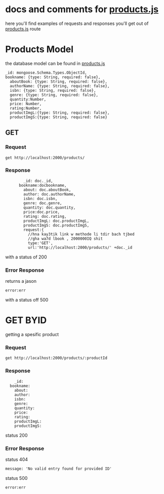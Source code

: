 # docs and comments for [products.js](product.js)

here you'll find examples of requests and responses you'll get out of [products.js](product.js) route


# Products Model
the database model can be found in [products.js](https://github.com/omarfrt/store-api/blob/master/api/models/products.js)

```
_id: mongoose.Schema.Types.ObjectId,
bookname: {type: String, required: false},
  aboutBook: {type: String, required: false},
  authorName: {type: String, required: false},
  isbn: {type: String, required: false},
  genre: {type: String, required: false},
  quantity:Number,
  price: Number,
  rating:Number,
  productImgL:{type: String, required: false},
  productImgS:{type: String, required: false}
```


## GET 
### Request 

```
get http://localhost:2000/products/
```
### Response

```
        _id: doc._id,
      bookname:docbookname,
        about: doc.aboutBook,
        author: doc.authorName,
        isbn: doc.isbn,
        genre: doc.genre,
        quantity: doc.quantity,
        price:doc.price,
        rating: doc.rating,
        productImgL: doc.productImgL,
        productImgS: doc.productImgS,
        request:{
          //hna kay3tik link w methode li tdir bach tjbed
          //gha wa7d lbook , 2000000IQ shit
          type:'GET',
          url:'http://localhost:2000/products/' +doc._id
```
  with a status of 200
 
 ### Error Response
 
returns a jason 

```
error:err
```

  with a status off 500

# GET BYID

getting a spesific product

### Request

```
get http://localhost:2000/products/:productId
```
### Response


```
    _id:
  bookname:
    about:
    author:
    isbn: 
    genre: 
    quantity: 
    price:
    rating: 
    productImgL: 
    productImgS: 
```
  status 200
  
### Error Response

  status 404
  
  ```
  message: 'No valid entry found for provided ID'
  ```
  status 500
  
  ```
  error:err
  ```
  


